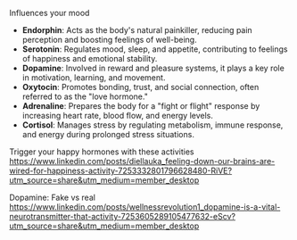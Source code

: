 Influences your mood

- **Endorphin**: Acts as the body's natural painkiller, reducing pain perception and boosting feelings of well-being.
- **Serotonin**: Regulates mood, sleep, and appetite, contributing to feelings of happiness and emotional stability.
- **Dopamine**: Involved in reward and pleasure systems, it plays a key role in motivation, learning, and movement.
- **Oxytocin**: Promotes bonding, trust, and social connection, often referred to as the "love hormone."
- **Adrenaline**: Prepares the body for a "fight or flight" response by increasing heart rate, blood flow, and energy levels.
- **Cortisol**: Manages stress by regulating metabolism, immune response, and energy during prolonged stress situations.

Trigger your happy hormones with these activities
https://www.linkedin.com/posts/diellauka_feeling-down-our-brains-are-wired-for-happiness-activity-7253332801796628480-RiVE?utm_source=share&utm_medium=member_desktop

Dopamine: Fake vs real
https://www.linkedin.com/posts/wellnessrevolution1_dopamine-is-a-vital-neurotransmitter-that-activity-7253605289105477632-eScv?utm_source=share&utm_medium=member_desktop